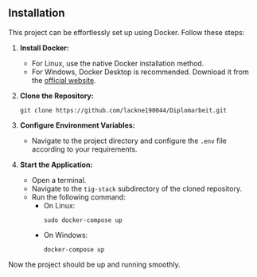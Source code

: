 ## Installation

This project can be effortlessly set up using Docker. Follow these steps:

1. **Install Docker:**
   - For Linux, use the native Docker installation method.
   - For Windows, Docker Desktop is recommended. Download it from the [official website](https://www.docker.com/products/docker-desktop/).

2. **Clone the Repository:**
   ```
   git clone https://github.com/lackne190044/Diplomarbeit.git
   ```

3. **Configure Environment Variables:**
   - Navigate to the project directory and configure the `.env` file according to your requirements.

4. **Start the Application:**
   - Open a terminal.
   - Navigate to the `tig-stack` subdirectory of the cloned repository.
   - Run the following command:
     - On Linux:
       ```
       sudo docker-compose up
       ```
     - On Windows:
       ```
       docker-compose up
       ```

Now the project should be up and running smoothly.
